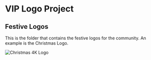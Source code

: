 # VIP Logo Project

## Festive Logos

This is the folder that contains the festive logos for the community. An example is the Christmas Logo.

![Christmas 4K Logo](Christmas/4K.png)